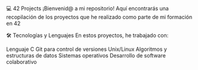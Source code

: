 💻 42 Projects
¡Bienvenid@ a mi repositorio! Aquí encontrarás una recopilación de los proyectos que he realizado como parte de mi formación en 42

🛠️ Tecnologías y Lenguajes
En estos proyectos, he trabajado con:

Lenguaje C
Git para control de versiones
Unix/Linux
Algoritmos y estructuras de datos
Sistemas operativos
Desarrollo de software colaborativo
